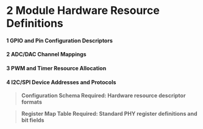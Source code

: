 # 2 Module Hardware Resource Definitions


#### 1 GPIO and Pin Configuration Descriptors


#### 2 ADC/DAC Channel Mappings


#### 3 PWM and Timer Resource Allocation


#### 4 I2C/SPI Device Addresses and Protocols


> **Configuration Schema Required: Hardware resource descriptor formats**


> **Register Map Table Required: Standard PHY register definitions and bit fields**

